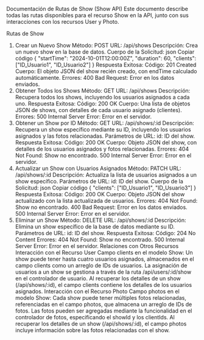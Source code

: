 Documentación de Rutas de Show (Show API)
Este documento describe todas las rutas disponibles para el recurso Show en la API, junto con sus interacciones con los recursos User y Photo.

Rutas de Show

1. Crear un Nuevo Show
   Método: POST
   URL: /api/shows
   Descripción: Crea un nuevo show en la base de datos.
   Cuerpo de la Solicitud:
   json
   Copiar código
   {
   "startTime": "2024-10-01T12:00:00Z",
   "duration": 60,
   "clients": ["ID_Usuario1", "ID_Usuario2"]
   }
   Respuesta Exitosa:
   Código: 201 Created
   Cuerpo: El objeto JSON del show recién creado, con endTime calculado automáticamente.
   Errores:
   400 Bad Request: Error en los datos enviados.
2. Obtener Todos los Shows
   Método: GET
   URL: /api/shows
   Descripción: Recupera todos los shows, incluyendo los usuarios asignados a cada uno.
   Respuesta Exitosa:
   Código: 200 OK
   Cuerpo: Una lista de objetos JSON de shows, con detalles de cada usuario asignado (clientes).
   Errores:
   500 Internal Server Error: Error en el servidor.
3. Obtener un Show por ID
   Método: GET
   URL: /api/shows/:id
   Descripción: Recupera un show específico mediante su ID, incluyendo los usuarios asignados y las fotos relacionadas.
   Parámetros de URL:
   id: ID del show.
   Respuesta Exitosa:
   Código: 200 OK
   Cuerpo: Objeto JSON del show, con detalles de los usuarios asignados y fotos relacionadas.
   Errores:
   404 Not Found: Show no encontrado.
   500 Internal Server Error: Error en el servidor.
4. Actualizar un Show con Usuarios Asignados
   Método: PATCH
   URL: /api/shows/:id
   Descripción: Actualiza la lista de usuarios asignados a un show específico.
   Parámetros de URL:
   id: ID del show.
   Cuerpo de la Solicitud:
   json
   Copiar código
   {
   "clients": ["ID_Usuario1", "ID_Usuario3"]
   }
   Respuesta Exitosa:
   Código: 200 OK
   Cuerpo: Objeto JSON del show actualizado con la lista actualizada de usuarios.
   Errores:
   404 Not Found: Show no encontrado.
   400 Bad Request: Error en los datos enviados.
   500 Internal Server Error: Error en el servidor.
5. Eliminar un Show
   Método: DELETE
   URL: /api/shows/:id
   Descripción: Elimina un show específico de la base de datos mediante su ID.
   Parámetros de URL:
   id: ID del show.
   Respuesta Exitosa:
   Código: 204 No Content
   Errores:
   404 Not Found: Show no encontrado.
   500 Internal Server Error: Error en el servidor.
   Relaciones con Otros Recursos
   Interacción con el Recurso User
   Campo clients en el modelo Show:
   Un show puede tener hasta cuatro usuarios asignados, almacenados en el campo clients como un arreglo de IDs de usuarios.
   La asignación de usuarios a un show se gestiona a través de la ruta /api/users/:id/show en el controlador de usuario.
   Al recuperar los detalles de un show (/api/shows/:id), el campo clients contiene los detalles de los usuarios asignados.
   Interacción con el Recurso Photo
   Campo photos en el modelo Show:
   Cada show puede tener múltiples fotos relacionadas, referenciadas en el campo photos, que almacena un arreglo de IDs de fotos.
   Las fotos pueden ser agregadas mediante la funcionalidad en el controlador de fotos, especificando el showId y los clientIds.
   Al recuperar los detalles de un show (/api/shows/:id), el campo photos incluye información sobre las fotos relacionadas con el show.
